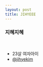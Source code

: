 ```yaml
---
layout: post
title: JIHYEEE
---
```


### 지혜지혜
<br>

* 23살 여자아이
* [@jihyekim](https://www.facebook.com/profile.php?id=100000834978545&fref=ts)
